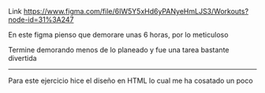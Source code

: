 Link
https://www.figma.com/file/6IW5Y5xHd6yPANyeHmLJS3/Workouts?node-id=31%3A247

En este figma pienso que demorare unas 6 horas, por lo meticuloso

Termine demorando menos de lo planeado y fue una tarea bastante divertida

---------------------------------------------------------------------------------------

Para este ejercicio hice el diseño en HTML lo cual me ha cosatado un poco